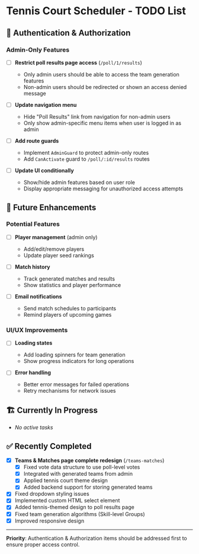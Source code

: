 # Tennis Court Scheduler - TODO List

## 🔐 Authentication & Authorization

### Admin-Only Features
- [ ] **Restrict poll results page access** (`/poll/1/results`)
  - Only admin users should be able to access the team generation features
  - Non-admin users should be redirected or shown an access denied message
  
- [ ] **Update navigation menu** 
  - Hide "Poll Results" link from navigation for non-admin users
  - Only show admin-specific menu items when user is logged in as admin
  
- [ ] **Add route guards**
  - Implement `AdminGuard` to protect admin-only routes
  - Add `CanActivate` guard to `/poll/:id/results` routes
  
- [ ] **Update UI conditionally**
  - Show/hide admin features based on user role
  - Display appropriate messaging for unauthorized access attempts

## 🎾 Future Enhancements

### Potential Features
- [ ] **Player management** (admin only)
  - Add/edit/remove players
  - Update player seed rankings
  
- [ ] **Match history**
  - Track generated matches and results
  - Show statistics and player performance
  
- [ ] **Email notifications**
  - Send match schedules to participants
  - Remind players of upcoming games

### UI/UX Improvements
- [ ] **Loading states**
  - Add loading spinners for team generation
  - Show progress indicators for long operations
  
- [ ] **Error handling**
  - Better error messages for failed operations
  - Retry mechanisms for network issues

## 🏗️ Currently In Progress
- *No active tasks*

## ✅ Recently Completed
- [x] **Teams & Matches page complete redesign** (`/teams-matches`)
  - [x] Fixed vote data structure to use poll-level votes
  - [x] Integrated with generated teams from admin
  - [x] Applied tennis court theme design
  - [x] Added backend support for storing generated teams
- [x] Fixed dropdown styling issues
- [x] Implemented custom HTML select element
- [x] Added tennis-themed design to poll results page
- [x] Fixed team generation algorithms (Skill-level Groups)
- [x] Improved responsive design

---

**Priority**: Authentication & Authorization items should be addressed first to ensure proper access control.